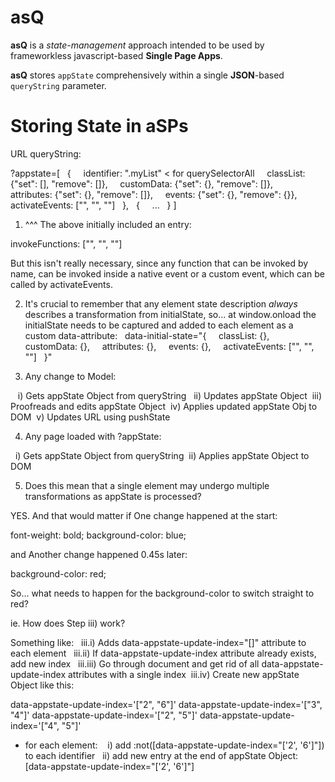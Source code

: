 # asQ
**asQ** is a *state-management* approach intended to be used by frameworkless javascript-based **Single Page Apps**.

**asQ** stores `appState` comprehensively within a single **JSON**-based `queryString` parameter.

Storing State in aSPs
=================
URL queryString:

?appstate=[
  {
    identifier: ".myList" < for querySelectorAll
    classList: {"set": [], "remove": []},
    customData: {"set": {}, "remove": []},
    attributes: {"set": {}, "remove": []},
    events: {"set": {}, "remove": {}},
    activateEvents: ["", "", ""]
  },
  {
    ...
  }
]


1) ^^^ The above initially included an entry:

invokeFunctions: ["", "", ""]

But this isn't really necessary, since any function that can be invoked by name, can be invoked inside a native event or a custom event, which can be called by activateEvents.

2) It's crucial to remember that any element state description *always* describes a transformation from initialState, so... at window.onload the initialState needs to be captured and added to each element as a custom data-attribute:
 
data-initial-state="{
    classList: {},
    customData: {},
    attributes: {},
    events: {},
    activateEvents: ["", "", ""]
  }"

3) Any change to Model:

   i) Gets appState Object from queryString
  ii) Updates appState Object
 iii) Proofreads and edits appState Object
 iv) Applies updated appState Obj to DOM
 v) Updates URL using pushState

4) Any page loaded with ?appState:

  i) Gets appState Object from queryString
 ii) Applies appState Object to DOM

5) Does this mean that a single element may undergo multiple transformations as appState is processed?

YES. And that would matter if One change happened at the start:

font-weight: bold;
background-color: blue;

and Another change happened 0.45s later:

background-color: red;

So... what needs to happen for the background-color to switch straight to red?

ie. How does Step iii) work?

Something like:
  iii.i) Adds data-appstate-update-index="[]" attribute to each element
  iii.ii) If data-appstate-update-index attribute already exists, add new index
  iii.iii) Go through document and get rid of all data-appstate-update-index attributes with a single index
 iii.iv) Create new appState Object like this:

data-appstate-update-index='["2", "6"]'
data-appstate-update-index='["3", "4"]'
data-appstate-update-index='["2", "5"]'
data-appstate-update-index='["4", "5"]'

- for each element:
   i) add :not([data-appstate-update-index="['2', '6']"]) to each identifier
  ii) add new entry at the end of appState Object: [data-appstate-update-index="['2', '6']"]
